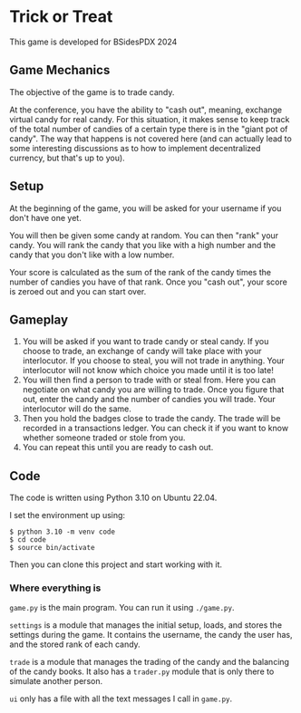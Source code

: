 # Trick or Treat

This game is developed for BSidesPDX 2024

## Game Mechanics

The objective of the game is to trade candy.

At the conference, you have the ability to "cash out", meaning, exchange virtual candy for real candy. For this situation, it makes sense to keep track of the total number of candies of a certain type there is in the "giant pot of candy". The way that happens is not covered here (and can actually lead to some interesting discussions as to how to implement decentralized currency, but that's up to you).

## Setup

At the beginning of the game, you will be asked for your username if you don't have one yet.

You will then be given some candy at random. You can then "rank" your candy. You will rank the candy that you like with a high number and the candy that you don't like with a low number.

Your score is calculated as the sum of the rank of the candy times the number of candies you have of that rank. Once you "cash out", your score is zeroed out and you can start over.

## Gameplay

1. You will be asked if you want to trade candy or steal candy. If you choose to trade, an exchange of candy will take place with your interlocutor. If you choose to steal, you will not trade in anything. Your interlocutor will not know which choice you made until it is too late!
2. You will then find a person to trade with or steal from. Here you can negotiate on what candy you are willing to trade. Once you figure that out, enter the candy and the number of candies you will trade. Your interlocutor will do the same.
3. Then you hold the badges close to trade the candy. The trade will be recorded in a transactions ledger. You can check it if you want to know whether someone traded or stole from you.
4. You can repeat this until you are ready to cash out.

## Code

The code is written using Python 3.10 on Ubuntu 22.04.

I set the environment up using:
```
$ python 3.10 -m venv code
$ cd code
$ source bin/activate
```

Then you can clone this project and start working with it.

### Where everything is

`game.py` is the main program. You can run it using `./game.py`.

`settings` is a module that manages the initial setup, loads, and stores the settings during the game. It contains the username, the candy the user has, and the stored rank of each candy.

`trade` is a module that manages the trading of the candy and the balancing of the candy books. It also has a `trader.py` module that is only there to simulate another person.

`ui` only has a file with all the text messages I call in `game.py`.
